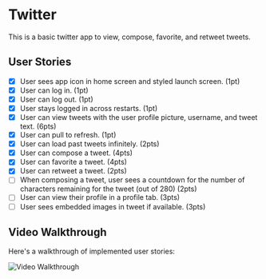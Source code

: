 # Twitter 
This is a basic twitter app to view, compose, favorite, and retweet tweets.

## User Stories
- [X] User sees app icon in home screen and styled launch screen. (1pt)
- [X] User can log in. (1pt)
- [X] User can log out. (1pt)
- [X] User stays logged in across restarts. (1pt)
- [X] User can view tweets with the user profile picture, username, and tweet text. (6pts)
- [X] User can pull to refresh. (1pt)
- [X] User can load past tweets infinitely. (2pts)
- [X] User can compose a tweet. (4pts)
- [X] User can favorite a tweet. (4pts)
- [X] User can retweet a tweet. (2pts)
- [ ] When composing a tweet, user sees a countdown for the number of characters remaining for the tweet (out of 280) (2pts)
- [ ] User can view their profile in a profile tab. (3pts)
- [ ] User sees embedded images in tweet if available. (3pts)

## Video Walkthrough

Here's a walkthrough of implemented user stories:

<img src='http://g.recordit.co/GSJxYFYujS.gif' title='Video Walkthrough' width='' alt='Video Walkthrough' />

